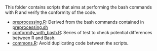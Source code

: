 This folder contains scripts that aims at performing the bash commands with R and verify the conformity of the code.

- [preprocessing.R](preprocessing.R): Derived from the bash commands contained in [preprocessing.sh](../../BashAndR/pre-study/preprocessing.sh)
- [conformity_with_bash.R](conformity_with_bash.R): Series of test to check potential differences between R and Bash.
- [commons.R](commons.R): Avoid duplicating code between the scripts.
